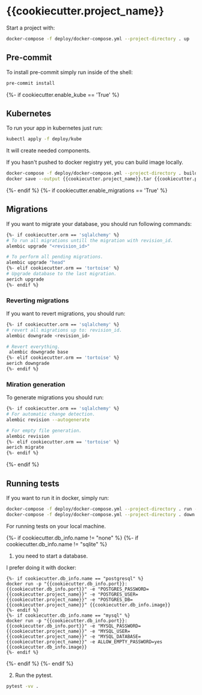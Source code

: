 # {{cookiecutter.project_name}}

Start a project with:

```bash
docker-compose -f deploy/docker-compose.yml --project-directory . up
```

## Pre-commit

To install pre-commit simply run inside of the shell:
```bash
pre-commit install
```
{%- if cookiecutter.enable_kube == 'True' %}

## Kubernetes
To run your app in kubernetes
just run:
```bash
kubectl apply -f deploy/kube
```

It will create needed components.

If you hasn't pushed to docker registry yet, you can build image locally.

```bash
docker-compose -f deploy/docker-compose.yml --project-directory . build
docker save --output {{cookiecutter.project_name}}.tar {{cookiecutter.project_name}}:latest
```

{%- endif %}
{%- if cookiecutter.enable_migrations == 'True' %}

## Migrations

If you want to migrate your database, you should run following commands:
```bash
{%- if cookiecutter.orm == 'sqlalchemy' %}
# To run all migrations untill the migration with revision_id.
alembic upgrade "<revision_id>"

# To perform all pending migrations.
alembic upgrade "head"
{%- elif cookiecutter.orm == 'tortoise' %}
# Upgrade database to the last migration.
aerich upgrade
{%- endif %}
```

### Reverting migrations

If you want to revert migrations, you should run:
```bash
{%- if cookiecutter.orm == 'sqlalchemy' %}
# revert all migrations up to: revision_id.
alembic downgrade <revision_id>

# Revert everything.
 alembic downgrade base
{%- elif cookiecutter.orm == 'tortoise' %}
aerich downgrade
{%- endif %}
```

### Miration generation

To generate migrations you should run:
```bash
{%- if cookiecutter.orm == 'sqlalchemy' %}
# For automatic change detection.
alembic revision --autogenerate

# For empty file generation.
alembic revision
{%- elif cookiecutter.orm == 'tortoise' %}
aerich migrate
{%- endif %}
```
{%- endif %}


## Running tests

If you want to run it in docker, simply run:

```bash
docker-compose -f deploy/docker-compose.yml --project-directory . run --rm api pytest -vv .
docker-compose -f deploy/docker-compose.yml --project-directory . down
```

For running tests on your local machine.

{%- if cookiecutter.db_info.name != "none" %}
{%- if cookiecutter.db_info.name != "sqlite" %}
1. you need to start a database.

I prefer doing it with docker:
```
{%- if cookiecutter.db_info.name == "postgresql" %}
docker run -p "{{cookiecutter.db_info.port}}:{{cookiecutter.db_info.port}}" -e "POSTGRES_PASSWORD={{cookiecutter.project_name}}" -e "POSTGRES_USER={{cookiecutter.project_name}}" -e "POSTGRES_DB={{cookiecutter.project_name}}" {{cookiecutter.db_info.image}}
{%- endif %}
{%- if cookiecutter.db_info.name == "mysql" %}
docker run -p "{{cookiecutter.db_info.port}}:{{cookiecutter.db_info.port}}" -e "MYSQL_PASSWORD={{cookiecutter.project_name}}" -e "MYSQL_USER={{cookiecutter.project_name}}" -e "MYSQL_DATABASE={{cookiecutter.project_name}}" -e ALLOW_EMPTY_PASSWORD=yes {{cookiecutter.db_info.image}}
{%- endif %}
```
{%- endif %}
{%- endif %}


2. Run the pytest.
```bash
pytest -vv .
```
